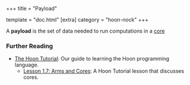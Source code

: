 +++
title = "Payload"

template = "doc.html"
[extra]
category = "hoon-nock"
+++

A **payload** is the set of data needed to run computations in a [core](../core)

### Further Reading

- [The Hoon Tutorial](@/docs/hoon/hoon-school/_index.md): Our guide to learning the Hoon programming language.
  - [Lesson 1.7: Arms and Cores](@/docs/hoon/hoon-school/arms-and-cores.md): A Hoon Tutorial lesson that discusses cores.

